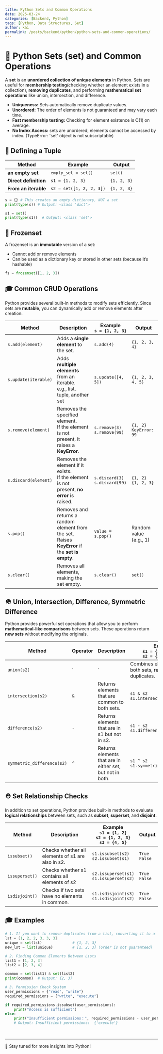 ```yaml
---
title: Python Sets and Common Operations
date: 2025-03-24
categories: [Backend, Python]
tags: [Python, Data Structures, Set]
author: kai
permalink: /posts/backend/python/python-sets-and-common-operations/
---
```


# 🚀 Python Sets (set) and Common Operations
A **set** is an **unordered collection of unique elements** in Python. Sets are useful for **membership testing**(checking whether an element exists in a collection), **removing duplicates**, and performing **mathematical set operations** like union, intersection, and difference.

- **Uniqueness:** Sets automatically remove duplicate values.
- **Unordered:** The order of elements is not guaranteed and may vary each time.
- **Fast membership testing:** Checking for element existence is O(1) on average.
- **No Index Access:** sets are unordered, elements cannot be accessed by index. (TypeError: 'set' object is not subscriptable)

## 🎩 Defining a Tuple

| Method | Example | Output |
|--------|---------|--------|
| **an empty set** | `empty_set = set()` | `set()` |
| **Direct definition** | `s1 = {1, 2, 3}` | `{1, 2, 3}` |
| **From an iterable** | `s2 = set([1, 2, 2, 3])` | `{1, 2, 3}` |

```python
s = {} # This creates an empty dictionary, NOT a set
print(type(s)) # Output: <class 'dict'>

s1 = set()
print(type(s1))  # Output: <class 'set'>
```

## 🧢 Frozenset
A frozenset is an **immutable** version of a set:
-  Cannot add or remove elements
-  Can be used as a dictionary key or stored in other sets (because it’s hashable)

```python
fs = frozenset([1, 2, 3])
```

## 🎓 Common CRUD Operations
Python provides several built-in methods to modify sets efficiently. Since sets are **mutable**, you can dynamically add or remove elements after creation.

| Method | Description | Example<br> `s = {1, 2, 3}`| Output |
|--------|-------------|---------|--------|
| `s.add(element)` | Adds a **single element** to the set.| `s.add(4)` | `{1, 2, 3, 4}` |
| `s.update(iterable)` | Adds **multiple elements** from an iterable.<br>e.g., list, tuple, another set | `s.update([4, 5])` | `{1, 2, 3, 4, 5}` |
| `s.remove(element)` | Removes the specified element.<br>If the element is not present, it raises a **KeyError**. | `s.remove(3)`<br>`s.remove(99)` | `{1, 2}`<br>`KeyError: 99` |
| `s.discard(element)` | Removes the element if it exists.<br>If the element is not present, **no error** is raised. | `s.discard(3)`<br>`s.discard(99)` | `{1, 2}`<br>`{1, 2, 3}` |
| `s.pop()` | Removes and returns a random element from the set.<br>Raises **KeyError** if the **set is empty**. | `value = s.pop()` | Random value (e.g., 1) |
| `s.clear()` | Removes all elements, making the set empty. | `s.clear()` | `set()` |


## 🪖 Union, Intersection, Difference, Symmetric Difference
Python provides powerful set operations that allow you to perform **mathematical-like comparisons** between sets. These operations return **new sets** without modifying the originals.

| Method  | Operator    | Description| Example<br>`s1 = {1, 2, 3, 4}`<br>`s2 = {3, 4, 5, 6}` | Output |
|--------|-------------|------------|---------|--------|
|`union(s2)` | `|` | Combines elements from both sets, removing duplicates. | `s1 | s2`<br>`s1.union(s2)` | `{1, 2, 3, 4, 5, 6}` |
|`intersection(s2)` | `&` | Returns elements that are common to both sets. | `s1 & s2`<br>`s1.intersection(s2)` | `{3, 4}` |
|`difference(s2)` | `-` | Returns elements that are in s1 but not in s2. | `s1 - s2`<br>`s1.difference(s2)` | `{1, 2}` |
|`symmetric_difference(s2)` | `^` | Returns elements that are in either set, but not in both. | `s1 ^ s2`<br>`s1.symmetric_difference(s2)` | `{1, 2, 5, 6}` |


## ⛑️ Set Relationship Checks
In addition to set operations, Python provides built-in methods to evaluate **logical relationships** between sets, such as **subset**, **superset**, and **disjoint**.

| Method | Description | Example<br>`s1 = {1, 2}`<br>`s2 = {1, 2, 3}`<br>`s3 = {4, 5}`| Output |
|--------|-------------|---------|--------|
| `issubset()` | Checks whether all elements of s1 are also in s2. | `s1.issubset(s2)`<br>`s2.issubset(s1)`| `True`<br>`False` |
| `issuperset()` | Checks whether s1 contains all elements of s2 | `s2.issuperset(s1)`<br>`s1.issuperset(s2)`| `True`<br>`False` |
| `isdisjoint()` | Checks if two sets have no elements in common. | `s1.isdisjoint(s3)`<br>`s1.isdisjoint(s2)`| `True`<br>`False` |

## 🎓 Examples
```python
# 1. If you want to remove duplicates from a list, converting it to a `set` is the quickest way.
lst = [1, 2, 2, 3, 3, 3]
unique = set(lst)              # {1, 2, 3}
new_lst = list(unique)         # [1, 2, 3] (order is not guaranteed)

# 2. Finding Common Elements Between Lists
list1 = [1, 2, 3]
list2 = [2, 3, 4]

common = set(list1) & set(list2)
print(common)  # Output: {2, 3}

# 3. Permission Check System
user_permissions = {"read", "write"}
required_permissions = {"write", "execute"}

if required_permissions.issubset(user_permissions):
    print("Access is sufficient")
else:
    print("Insufficient permissions：", required_permissions - user_permissions)
    # Output: Insufficient permissions:  {'execute'}
```


<br>



---

🚀 Stay tuned for more insights into Python!